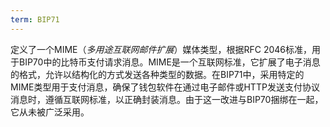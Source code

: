 ```yaml
---
term: BIP71
---
```


定义了一个MIME（*多用途互联网邮件扩展*）媒体类型，根据RFC 2046标准，用于BIP70中的比特币支付请求消息。MIME是一个互联网标准，它扩展了电子消息的格式，允许以结构化的方式发送各种类型的数据。在BIP71中，采用特定的MIME类型用于支付消息，确保了钱包软件在通过电子邮件或HTTP发送支付协议消息时，遵循互联网标准，以正确封装消息。由于这一改进与BIP70捆绑在一起，它从未被广泛采用。